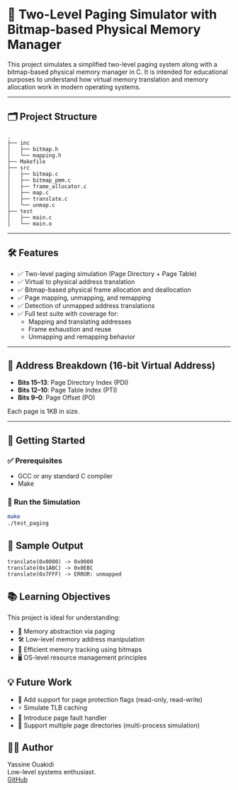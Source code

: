 # 🧠 Two-Level Paging Simulator with Bitmap-based Physical Memory Manager

This project simulates a simplified two-level paging system along with a bitmap-based physical memory manager in C. It is intended for educational purposes to understand how virtual memory translation and memory allocation work in modern operating systems.

---

## 🗂️ Project Structure

```
.
├── inc
│   ├── bitmap.h
│   └── mapping.h
├── Makefile
├── src
│   ├── bitmap.c
│   ├── bitmap_pmm.c
│   ├── frame_allocator.c
│   ├── map.c
│   ├── translate.c
│   └── unmap.c
├── test
│   ├── main.c
│   └── main.o
```


---

## 🛠️ Features

- ✅ Two-level paging simulation (Page Directory + Page Table)
- ✅ Virtual to physical address translation
- ✅ Bitmap-based physical frame allocation and deallocation
- ✅ Page mapping, unmapping, and remapping
- ✅ Detection of unmapped address translations
- ✅ Full test suite with coverage for:
  - Mapping and translating addresses
  - Frame exhaustion and reuse
  - Unmapping and remapping behavior

---

## 🧮 Address Breakdown (16-bit Virtual Address)

- **Bits 15–13**: Page Directory Index (PDI)
- **Bits 12–10**: Page Table Index (PTI)
- **Bits 9–0**: Page Offset (PO)

Each page is 1KB in size.

---

## 🚀 Getting Started

### ✅ Prerequisites

- GCC or any standard C compiler
- Make

### 🧪 Run the Simulation

```bash
make
./test_paging
```

## 🧪 Sample Output

```text
translate(0x0000) -> 0x0000  
translate(0x1ABC) -> 0x0EBC  
translate(0x7FFF) -> ERROR: unmapped  
```

## 📚 Learning Objectives

This project is ideal for understanding:

- 🧩 Memory abstraction via paging
- 🛠️ Low-level memory address manipulation
- 🧮 Efficient memory tracking using bitmaps
- 🖥️ OS-level resource management principles

## 💡 Future Work

- 🔐 Add support for page protection flags (read-only, read-write)
- ⚡ Simulate TLB caching
- 🚨 Introduce page fault handler
- 🧵 Support multiple page directories (multi-process simulation)

## 🧑‍💻 Author

Yassine Ouakidi  
Low-level systems enthusiast.  
[GitHub](https://github.com/YassineOuakidi)

